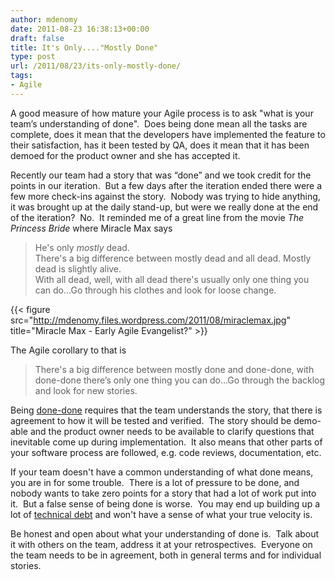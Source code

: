 ```yaml
---
author: mdenomy
date: 2011-08-23 16:38:13+00:00
draft: false
title: It's Only...."Mostly Done"
type: post
url: /2011/08/23/its-only-mostly-done/
tags:
- Agile
---
```


A good measure of how mature your Agile process is to ask "what is your team’s understanding of done".  Does being done mean all the tasks are complete, does it mean that the developers have implemented the feature to their satisfaction, has it been tested by QA, does it mean that it has been demoed for the product owner and she has accepted it.

Recently our team had a story that was “done” and we took credit for the points in our iteration.  But a few days after the iteration ended there were a few more check-ins against the story.  Nobody was trying to hide anything, it was brought up at the daily stand-up, but were we really done at the end of the iteration?  No.  It reminded me of a great line from the movie _The Princess Bride_ where Miracle Max says


<blockquote>
He's only <em>mostly</em> dead. 
<br/>
There's a big difference between mostly dead and all dead. Mostly dead is slightly alive. 
<br/>
With all dead, well, with all dead there's usually only one thing you can do…Go through his clothes and look for loose change.
</blockquote>

{{< figure src="http://mdenomy.files.wordpress.com/2011/08/miraclemax.jpg" title="Miracle Max - Early Agile Evangelist?" >}}

The Agile corollary to that is


<blockquote>There's a big difference between mostly done and done-done, with done-done there’s only one thing you can do…Go through the backlog and look for new stories.</blockquote>


Being [done-done](http://jamesshore.com/Agile-Book/done_done.html) requires that the team understands the story, that there is agreement to how it will be tested and verified.  The story should be demo-able and the product owner needs to be available to clarify questions that inevitable come up during implementation.  It also means that other parts of your software process are followed, e.g. code reviews, documentation, etc.

If your team doesn't have a common understanding of what done means, you are in for some trouble.  There is a lot of pressure to be done, and nobody wants to take zero points for a story that had a lot of work put into it.  But a false sense of being done is worse.  You may end up building up a lot of [technical debt](http://martinfowler.com/bliki/TechnicalDebt.html) and won't have a sense of what your true velocity is.

Be honest and open about what your understanding of done is.  Talk about it with others on the team, address it at your retrospectives.  Everyone on the team needs to be in agreement, both in general terms and for individual stories.
